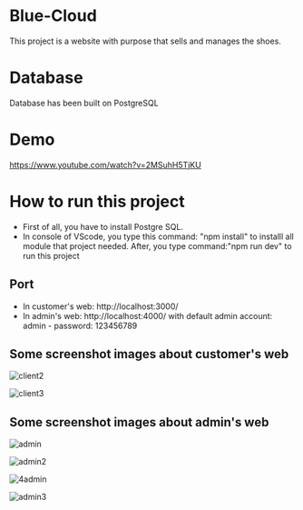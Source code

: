 # Blue-Cloud

This project is a website with purpose that sells and manages the shoes.

# Database

Database has been built on PostgreSQL

# Demo

https://www.youtube.com/watch?v=2MSuhH5TjKU

# How to run this project

* First of all, you have to install Postgre SQL.
* In console of VScode, you type this command: "npm install" to installl all module that project needed.
After, you type command:"npm run dev" to run this project

## Port

* In customer's web: http://localhost:3000/
* In admin's web: http://localhost:4000/ with default admin account: admin - password: 123456789

## Some screenshot images about customer's web

![client2](https://user-images.githubusercontent.com/55630349/180170364-1836138f-aea7-48cc-9c48-0e9ffdf7b3e9.png)

![client3](https://user-images.githubusercontent.com/55630349/180170382-2c2342c1-bc10-420e-83e2-a6b205929a6e.png)


## Some screenshot images about admin's web
![admin](https://user-images.githubusercontent.com/55630349/180170891-4f04434f-d79b-448e-8282-e7dd5f25307c.png)

![admin2](https://user-images.githubusercontent.com/55630349/180170979-5782cd53-2243-4b4a-9923-0d9d5f0930bf.png)

![4admin](https://user-images.githubusercontent.com/55630349/180171337-5c82a8dd-4f64-4077-b94c-dc01911825b9.png)

![admin3](https://user-images.githubusercontent.com/55630349/180171060-5b463355-aeac-4b1a-8e02-e33d9f9a8763.png)
